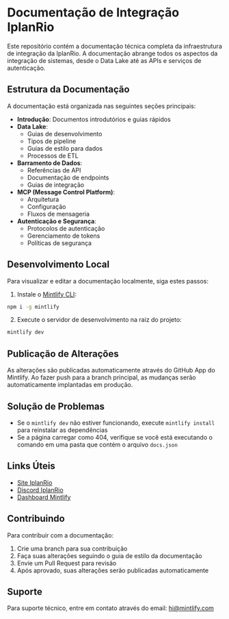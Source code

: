 # Documentação de Integração IplanRio

Este repositório contém a documentação técnica completa da infraestrutura de integração da IplanRio. A documentação abrange todos os aspectos da integração de sistemas, desde o Data Lake até as APIs e serviços de autenticação.

## Estrutura da Documentação 

A documentação está organizada nas seguintes seções principais:

- **Introdução**: Documentos introdutórios e guias rápidos
- **Data Lake**: 
  - Guias de desenvolvimento
  - Tipos de pipeline
  - Guias de estilo para dados
  - Processos de ETL
- **Barramento de Dados**: 
  - Referências de API
  - Documentação de endpoints
  - Guias de integração
- **MCP (Message Control Platform)**:
  - Arquitetura
  - Configuração
  - Fluxos de mensageria
- **Autenticação e Segurança**:
  - Protocolos de autenticação
  - Gerenciamento de tokens
  - Políticas de segurança

## Desenvolvimento Local

Para visualizar e editar a documentação localmente, siga estes passos:

1. Instale o [Mintlify CLI](https://www.npmjs.com/package/mintlify):
```bash
npm i -g mintlify
```

2. Execute o servidor de desenvolvimento na raiz do projeto:
```bash
mintlify dev
```

## Publicação de Alterações

As alterações são publicadas automaticamente através do GitHub App do Mintlify. Ao fazer push para a branch principal, as mudanças serão automaticamente implantadas em produção.

## Solução de Problemas

- Se o `mintlify dev` não estiver funcionando, execute `mintlify install` para reinstalar as dependências
- Se a página carregar como 404, verifique se você está executando o comando em uma pasta que contém o arquivo `docs.json`

## Links Úteis

- [Site IplanRio](https://www.iplan.rio/)
- [Discord IplanRio](https://discord.gg/myFqCKr3)
- [Dashboard Mintlify](https://dashboard.mintlify.com)

## Contribuindo

Para contribuir com a documentação:

1. Crie uma branch para sua contribuição
2. Faça suas alterações seguindo o guia de estilo da documentação
3. Envie um Pull Request para revisão
4. Após aprovado, suas alterações serão publicadas automaticamente

## Suporte

Para suporte técnico, entre em contato através do email: hi@mintlify.com
